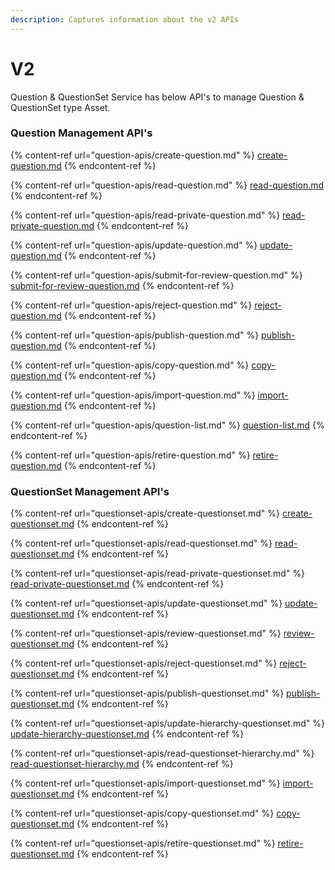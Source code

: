 ```yaml
---
description: Captures information about the v2 APIs
---
```


# V2

Question & QuestionSet Service has below API's to manage Question & QuestionSet type Asset.

### **Question Management API's**

{% content-ref url="question-apis/create-question.md" %}
[create-question.md](question-apis/create-question.md)
{% endcontent-ref %}

{% content-ref url="question-apis/read-question.md" %}
[read-question.md](question-apis/read-question.md)
{% endcontent-ref %}

{% content-ref url="question-apis/read-private-question.md" %}
[read-private-question.md](question-apis/read-private-question.md)
{% endcontent-ref %}

{% content-ref url="question-apis/update-question.md" %}
[update-question.md](question-apis/update-question.md)
{% endcontent-ref %}

{% content-ref url="question-apis/submit-for-review-question.md" %}
[submit-for-review-question.md](question-apis/submit-for-review-question.md)
{% endcontent-ref %}

{% content-ref url="question-apis/reject-question.md" %}
[reject-question.md](question-apis/reject-question.md)
{% endcontent-ref %}

{% content-ref url="question-apis/publish-question.md" %}
[publish-question.md](question-apis/publish-question.md)
{% endcontent-ref %}

{% content-ref url="question-apis/copy-question.md" %}
[copy-question.md](question-apis/copy-question.md)
{% endcontent-ref %}

{% content-ref url="question-apis/import-question.md" %}
[import-question.md](question-apis/import-question.md)
{% endcontent-ref %}

{% content-ref url="question-apis/question-list.md" %}
[question-list.md](question-apis/question-list.md)
{% endcontent-ref %}

{% content-ref url="question-apis/retire-question.md" %}
[retire-question.md](question-apis/retire-question.md)
{% endcontent-ref %}

### **QuestionSet Management API's**

{% content-ref url="questionset-apis/create-questionset.md" %}
[create-questionset.md](questionset-apis/create-questionset.md)
{% endcontent-ref %}

{% content-ref url="questionset-apis/read-questionset.md" %}
[read-questionset.md](questionset-apis/read-questionset.md)
{% endcontent-ref %}

{% content-ref url="questionset-apis/read-private-questionset.md" %}
[read-private-questionset.md](questionset-apis/read-private-questionset.md)
{% endcontent-ref %}

{% content-ref url="questionset-apis/update-questionset.md" %}
[update-questionset.md](questionset-apis/update-questionset.md)
{% endcontent-ref %}

{% content-ref url="questionset-apis/review-questionset.md" %}
[review-questionset.md](questionset-apis/review-questionset.md)
{% endcontent-ref %}

{% content-ref url="questionset-apis/reject-questionset.md" %}
[reject-questionset.md](questionset-apis/reject-questionset.md)
{% endcontent-ref %}

{% content-ref url="questionset-apis/publish-questionset.md" %}
[publish-questionset.md](questionset-apis/publish-questionset.md)
{% endcontent-ref %}

{% content-ref url="questionset-apis/update-hierarchy-questionset.md" %}
[update-hierarchy-questionset.md](questionset-apis/update-hierarchy-questionset.md)
{% endcontent-ref %}

{% content-ref url="questionset-apis/read-questionset-hierarchy.md" %}
[read-questionset-hierarchy.md](questionset-apis/read-questionset-hierarchy.md)
{% endcontent-ref %}

{% content-ref url="questionset-apis/import-questionset.md" %}
[import-questionset.md](questionset-apis/import-questionset.md)
{% endcontent-ref %}

{% content-ref url="questionset-apis/copy-questionset.md" %}
[copy-questionset.md](questionset-apis/copy-questionset.md)
{% endcontent-ref %}

{% content-ref url="questionset-apis/retire-questionset.md" %}
[retire-questionset.md](questionset-apis/retire-questionset.md)
{% endcontent-ref %}

